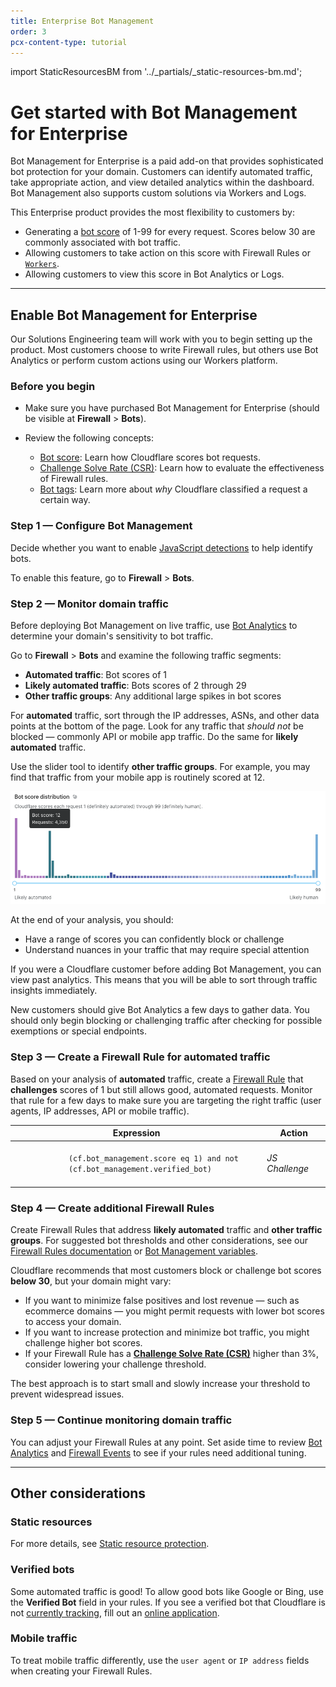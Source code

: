 ```yaml
---
title: Enterprise Bot Management
order: 3
pcx-content-type: tutorial
---
```


import StaticResourcesBM from '../_partials/_static-resources-bm.md';

# Get started with Bot Management for Enterprise

Bot Management for Enterprise is a paid add-on that provides sophisticated bot protection for your domain. Customers can identify automated traffic, take appropriate action, and view detailed analytics within the dashboard. Bot Management also supports custom solutions via Workers and Logs.

This Enterprise product provides the most flexibility to customers by:

- Generating a [bot score](/concepts/bot-score) of 1-99 for every request. Scores below 30 are commonly associated with bot traffic.
- Allowing customers to take action on this score with Firewall Rules or [`Workers`](/workers/runtime-apis/request#incomingrequestcfproperties).
- Allowing customers to view this score in Bot Analytics or Logs.

---

## Enable Bot Management for Enterprise

Our Solutions Engineering team will work with you to begin setting up the product. Most customers choose to write Firewall rules, but others use Bot Analytics or perform custom actions using our Workers platform.

### Before you begin

- Make sure you have purchased Bot Management for Enterprise (should be visible at **Firewall** > **Bots**).
- Review the following concepts:

  - [Bot score](/concepts/bot-score): Learn how Cloudflare scores bot requests.
  - [Challenge Solve Rate (CSR)](/concepts/challenge-solve-rate): Learn how to evaluate the effectiveness of Firewall rules.
  - [Bot tags](/concepts/cloudflare-bot-tags): Learn more about _why_ Cloudflare classified a request a certain way.

### Step 1 — Configure Bot Management

Decide whether you want to enable [JavaScript detections](/reference/javascript-detections) to help identify bots.

To enable this feature, go to **Firewall** > **Bots**.

### Step 2 — Monitor domain traffic

Before deploying Bot Management on live traffic, use [Bot Analytics](/bot-analytics/bm-subscription) to determine your domain's sensitivity to bot traffic.

Go to **Firewall** > **Bots** and examine the following traffic segments:

- **Automated traffic**: Bot scores of 1
- **Likely automated traffic**: Bots scores of 2 through 29
- **Other traffic groups**: Any additional large spikes in bot scores

For **automated** traffic, sort through the IP addresses, ASNs, and other data points at the bottom of the page. Look for any traffic that _should not_ be blocked — commonly API or mobile app traffic. Do the same for **likely automated** traffic.

Use the slider tool to identify **other traffic groups**. For example, you may find that traffic from your mobile app is routinely scored at 12.

![Bot score distribution](../images/bot-score-distribution.png)

At the end of your analysis, you should:

- Have a range of scores you can confidently block or challenge
- Understand nuances in your traffic that may require special attention

<Aside type='note' header='Important'>

If you were a Cloudflare customer before adding Bot Management, you can view past analytics. This means that you will be able to sort through traffic insights immediately.

New customers should give Bot Analytics a few days to gather data. You should only begin blocking or challenging traffic after checking for possible exemptions or special endpoints.

</Aside>

### Step 3 — Create a Firewall Rule for automated traffic

Based on your analysis of **automated** traffic, create a [Firewall Rule](https://developers.cloudflare.com/firewall/cf-firewall-rules) that **challenges** scores of 1 but still allows good, automated requests. Monitor that rule for a few days to make sure you are targeting the right traffic (user agents, IP addresses, API or mobile traffic).

<Example>
  <table style="table-layout:fixed; width:100%">
    <thead>
      <tr>
        <th>Expression</th>
        <th style="width:20%">Action</th>
      </tr>
    </thead>
    <tbody>
      <tr>
        <td>
          <code>
            (cf.bot_management.score eq 1) and not
            (cf.bot_management.verified_bot)
          </code>
        </td>
        <td>
          <em>JS Challenge</em>
        </td>
      </tr>
    </tbody>
  </table>
</Example>

### Step 4 — Create additional Firewall Rules

Create Firewall Rules that address **likely automated** traffic and **other traffic groups**. For suggested bot thresholds and other considerations, see our [Firewall Rules documentation](https://developers.cloudflare.com/firewall/recipes/challenge-bad-bots) or [Bot Management variables](/reference/bot-management-variables).

Cloudflare recommends that most customers block or challenge bot scores **below 30**, but your domain might vary:

- If you want to minimize false positives and lost revenue — such as ecommerce domains — you might permit requests with lower bot scores to access your domain.
- If you want to increase protection and minimize bot traffic, you might challenge higher bot scores.
- If your Firewall Rule has a [**Challenge Solve Rate (CSR)**](/concepts/challenge-solve-rate) higher than 3%, consider lowering your challenge threshold.

The best approach is to start small and slowly increase your threshold to prevent widespread issues.

### Step 5 — Continue monitoring domain traffic

You can adjust your Firewall Rules at any point. Set aside time to review [Bot Analytics](/bot-analytics/bm-subscription) and [Firewall Events](https://developers.cloudflare.com/waf/analytics) to see if your rules need additional tuning.

---

## Other considerations

### Static resources

<StaticResourcesBM />

For more details, see [Static resource protection](/reference/static-resources).

### Verified bots

Some automated traffic is good! To allow good bots like Google or Bing, use the **Verified Bot** field in your rules. If you see a verified bot that Cloudflare is not [currently tracking](https://developers.cloudflare.com/firewall/known-issues-and-faq#bots-currently-detected), fill out an [online application](https://docs.google.com/forms/d/e/1FAIpQLSdqYNuULEypMnp4i5pROSc-uP6x65Xub9svD27mb8JChA_-XA/viewform?usp=sf_link).

### Mobile traffic

To treat mobile traffic differently, use the `user agent` or `IP address` fields when creating your Firewall Rules.
